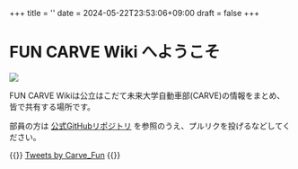 +++
title = ''
date = 2024-05-22T23:53:06+09:00
draft = false
+++

# FUN CARVE Wiki へようこそ

![](logo_CARVE.png)

FUN CARVE Wikiは公立はこだて未来大学自動車部(CARVE)の情報をまとめ、皆で共有する場所です。

部員の方は [公式GitHubリポジトリ](https://github.com/nick-san/carve-wiki) を参照のうえ、プルリクを投げるなどしてください。

{{<rawhtml>}}
<a class="twitter-timeline" href="https://twitter.com/Carve_Fun?ref_src=twsrc%5Etfw">Tweets by Carve_Fun</a> <script async src="https://platform.twitter.com/widgets.js" charset="utf-8"></script>
{{</rawhtml>}}
